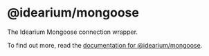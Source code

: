 # @idearium/mongoose

The Idearium Mongoose connection wrapper.

To find out more, read the [documentation for @idearium/mongoose](https://idearium.github.io/idearium-lib/docs/mongoose).
